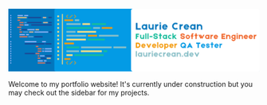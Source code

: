 <img src="/docs/banner.png" alt="banner" ></img>

Welcome to my portfolio website! It's currently under construction but you may check out the sidebar for my projects.

